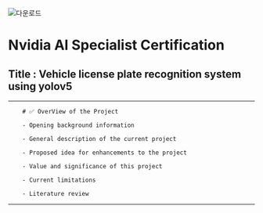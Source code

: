 ![다운로드](https://github.com/user-attachments/assets/9cf87f01-ff75-4c6a-b4c8-2560ca2e4db7)

# Nvidia AI Specialist Certification
## Title : Vehicle license plate recognition system using yolov5
---
        # ✅ OverView of the Project

        - Opening background information

        - General description of the current project

        - Proposed idea for enhancements to the project

        - Value and significance of this project

        - Current limitations

        - Literature review
---
